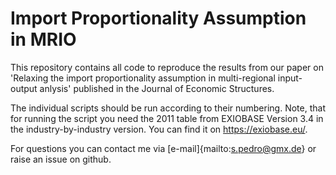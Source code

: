 
# Import Proportionality Assumption in MRIO

<!-- badges: start -->
<!-- badges: end -->

This repository contains all code to reproduce the results from our paper on 'Relaxing the import proportionality assumption in multi-regional input-output anlysis' published in the Journal of Economic Structures. 

The individual scripts should be run according to their numbering. Note, that for running the script you need the 2011 table from EXIOBASE Version 3.4 in the industry-by-industry version. You can find it on https://exiobase.eu/. 

For questions you can contact me via [e-mail]{mailto:s.pedro@gmx.de} or raise an issue on github. 
